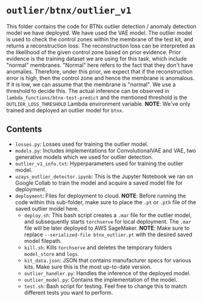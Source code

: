 # `outlier/btnx/outlier_v1`

This folder contains the code for BTNx outlier detection / anomaly detection model we have deployed. We have used the VAE model. The outlier model is used to check the control zones within the membrane of the test kit, and returns a reconstruction loss. The reconstruction loss can be interpreted as the likelihood of the given control zone based on prior evidence. Prior evidence is the training dataset we are using for this task, which include "normal" membranes. "Normal" here refers to the fact that they don't have anomalies. Therefore, under this prior, we expect that if the reconstruction error is high, then the control zone and hence the membrane is anomalous. If it is low, we can assume that the membrane is "normal". We use a threshold to decide this. The actual inference can be observed in `lambda_functions/btnx-test-predict` and the mentioned threshold is the `OUTLIER_LOSS_THRESHOLD` Lambda environment variable. **NOTE**: We've only trained and deployed an outlier model for `btnx`.

## Contents

* `losses.py`: Losses used for training the outlier model.
* `models.py`: Includes implementations for ConvolutionalVAE and VAE, two generative models which we used for outlier detection.
* `outlier_v1_info.txt`: Hyperparameters used for training the outlier model.
* `uzays_outlier_detector.ipynb`: This is the Jupyter Notebook we ran on Google Collab to train the model and acquire a saved model file for deployment.
* `deployment`: Files for deployment to cloud. **NOTE**: Before running the code within this sub-folder, make sure to place the `.pt` or `.pth` file of the saved outlier model here.
	* `deploy.sh`: This bash script creates a `.mar` file for the outlier model, and subsequently starts `torchserve` for local deployment. The `.mar` file will be later deployed to AWS SageMaker. **NOTE**: Make sure to replace `--serialized-file btnx_outlier.pt` with the desired saved model filepath.
	* `kill.sh`: Kills `torchserve` and deletes the temporary folders `model_store` and `logs`.
	* `kit_data.json`: JSON that contains manufacturer specs for various kits. Make sure this is the most up-to-date version.
	* `outlier_handler.py`: Handles the inference of the deployed model.
	* `outlier_model.py`: Contains the implementation of the model.
	* `test.sh`: Bash script for testing. Feel free to change this to match different tests you want to perform.